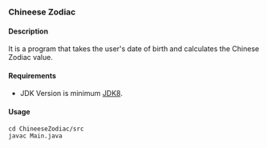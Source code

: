 ### Chineese Zodiac
#### Description
It is a program that takes the user's date of birth and calculates the Chinese Zodiac value.
#### Requirements
- JDK Version is minimum [JDK8](https://www.oracle.com/tr/java/technologies/downloads/).

#### Usage
```
cd ChineeseZodiac/src
javac Main.java
```